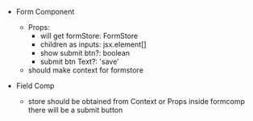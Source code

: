 - Form Component
    - Props:
        - will get formStore: FormStore<T>
        - children as inputs: jsx.element[]
        - show submit btn?: boolean
        - submit btn Text?: 'save'
    - should make context for formstore

- Field Comp
    - store should be obtained from Context or Props
inside formcomp there will be a submit button